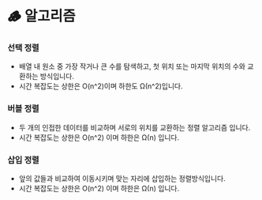# 🪵 알고리즘

### 선택 정렬

- 배열 내 원소 중 가장 작거나 큰 수를 탐색하고, 첫 위치 또는 마지막 위치의 수와 교환하는 방식입니다.
- 시간 복잡도는 상한은 O(n^2)이며 하한도 Ω(n^2)입니다.

### 버블 정렬

- 두 개의 인접한 데이터를 비교하며 서로의 위치를 교환하는 정렬 알고리즘 입니다.
- 시간 복잡도는 상한은 O(n^2) 이며 하한은 Ω(n) 입니다.

### 삽입 정렬

- 앞의 값들과 비교하여 이동시키며 맞는 자리에 삽입하는 정렬방식입니다.
- 시간 복잡도는 상한은 O(n^2) 이며 하한은 Ω(n) 입니다.
